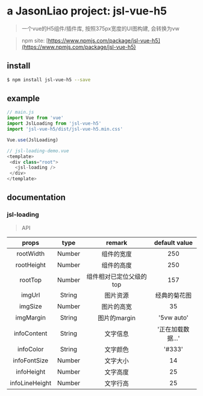 # a JasonLiao project: jsl-vue-h5
> 一个vue的H5组件/插件库, 按照375px宽度的UI图构建, 会转换为vw

> npm site: [https://www.npmjs.com/package/jsl-vue-h5](https://www.npmjs.com/package/jsl-vue-h5)

## install
```bash
$ npm install jsl-vue-h5 --save
```
## example
```javascript
// main.js
import Vue from 'vue'
import JslLoading from 'jsl-vue-h5'
import 'jsl-vue-h5/dist/jsl-vue-h5.min.css'

Vue.use(JslLoading)

// jsl-loading-demo.vue
<template>
 <div class="root">
   <jsl-loading />
 </div>
</template>
```

## documentation
### jsl-loading
>API

| props | type | remark | default value |
|:-----:|:----:|:------:|:-------------:|
| rootWidth |  Number | 组件的宽度 | 250 |
| rootHeight |  Number | 组件的高度 | 250 |
| rootTop |  Number | 组件相对已定位父级的top | 157 |
| imgUrl |  String | 图片资源 | 经典的菊花图 |
| imgSize |  Number | 图片的高宽 | 35 |
| imgMargin |  String | 图片的margin | '5vw auto' |
| infoContent |  String | 文字信息 | '正在加载数据...' |
| infoColor |  String | 文字颜色 | '#333' |
| infoFontSize |  Number | 文字大小 | 14 |
| infoHeight |  Number | 文字高度 | 25 |
| infoLineHeight |  Number | 文字行高 | 25 |



